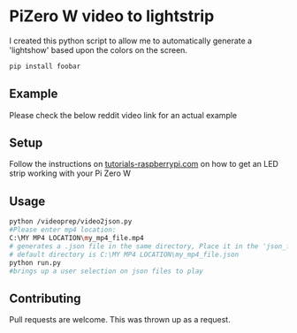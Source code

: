 # PiZero W video to lightstrip

I created this python script to allow me to automatically generate a 'lightshow' based upon the colors on the screen. 

```bash
pip install foobar
```

## Example
Please check the below reddit video link for an actual example

## Setup
Follow the instructions on [tutorials-raspberrypi.com](https://tutorials-raspberrypi.com/connect-control-raspberry-pi-ws2812-rgb-led-strips/) on how to get an LED strip working with your Pi Zero W
## Usage
```bash
python /videoprep/video2json.py
#Please enter mp4 location:
C:\MY MP4 LOCATION\my_mp4_file.mp4
# generates a .json file in the same directory, Place it in the 'json_files' directory
# default directory is C:\MY MP4 LOCATION\my_mp4_file.json
python run.py
#brings up a user selection on json files to play
```

## Contributing
Pull requests are welcome. This was thrown up as a request.

